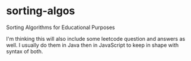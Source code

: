 # sorting-algos
Sorting Algorithms for Educational Purposes

I'm thinking this will also include some leetcode question and answers as well. I usually do them in Java then in JavaScript to keep in shape with syntax of both.